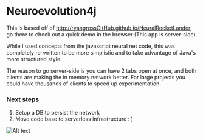 # Neuroevolution4j

This is based off of http://ryangrossGitHub.github.io/NeuralRocketLander, go there to check out a quick demo in the browser (This app is server-side).

While I used concepts from the javascript neural net code, this was completely re-written to be more simplistic and to take advantage of Java's more structured style.

The reason to go server-side is you can have 2 tabs open at once, and both clients are making the in memory network better. For large projects you could have thousands of clients to speed up experimentation.

### Next steps

1) Setup a DB to persist the network
2) Move code base to serverless infrastructure : )

![Alt text](img/Capture.PNG?raw=true)
